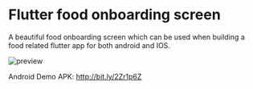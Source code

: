 # Flutter food onboarding screen

A beautiful food onboarding screen which can be used when building a food related flutter app for both android and IOS.

![preview](https://user-images.githubusercontent.com/48721096/71484794-4aaa6680-281f-11ea-97c9-8186918450bd.png)

Android Demo APK: http://bit.ly/2Zr1p6Z
